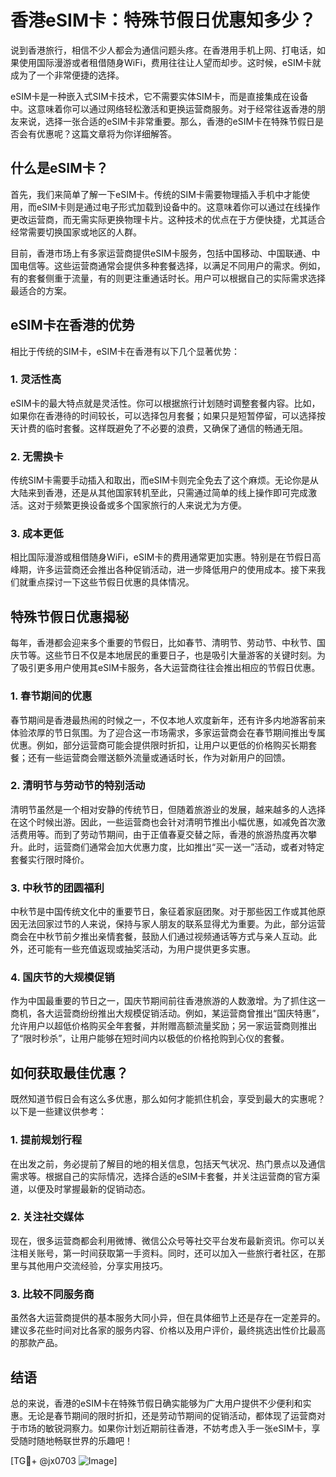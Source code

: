 # 香港eSIM卡：特殊节假日优惠知多少？

说到香港旅行，相信不少人都会为通信问题头疼。在香港用手机上网、打电话，如果使用国际漫游或者租借随身WiFi，费用往往让人望而却步。这时候，eSIM卡就成为了一个非常便捷的选择。

eSIM卡是一种嵌入式SIM卡技术，它不需要实体SIM卡，而是直接集成在设备中。这意味着你可以通过网络轻松激活和更换运营商服务。对于经常往返香港的朋友来说，选择一张合适的eSIM卡非常重要。那么，香港的eSIM卡在特殊节假日是否会有优惠呢？这篇文章将为你详细解答。

## 什么是eSIM卡？

首先，我们来简单了解一下eSIM卡。传统的SIM卡需要物理插入手机中才能使用，而eSIM卡则是通过电子形式加载到设备中的。这意味着你可以通过在线操作更改运营商，而无需实际更换物理卡片。这种技术的优点在于方便快捷，尤其适合经常需要切换国家或地区的人群。

目前，香港市场上有多家运营商提供eSIM卡服务，包括中国移动、中国联通、中国电信等。这些运营商通常会提供多种套餐选择，以满足不同用户的需求。例如，有的套餐侧重于流量，有的则更注重通话时长。用户可以根据自己的实际需求选择最适合的方案。

## eSIM卡在香港的优势

相比于传统的SIM卡，eSIM卡在香港有以下几个显著优势：

### 1. 灵活性高
eSIM卡的最大特点就是灵活性。你可以根据旅行计划随时调整套餐内容。比如，如果你在香港待的时间较长，可以选择包月套餐；如果只是短暂停留，可以选择按天计费的临时套餐。这样既避免了不必要的浪费，又确保了通信的畅通无阻。

### 2. 无需换卡
传统SIM卡需要手动插入和取出，而eSIM卡则完全免去了这个麻烦。无论你是从大陆来到香港，还是从其他国家转机至此，只需通过简单的线上操作即可完成激活。这对于频繁更换设备或多个国家旅行的人来说尤为方便。

### 3. 成本更低
相比国际漫游或租借随身WiFi，eSIM卡的费用通常更加实惠。特别是在节假日高峰期，许多运营商还会推出各种促销活动，进一步降低用户的使用成本。接下来我们就重点探讨一下这些节假日优惠的具体情况。

## 特殊节假日优惠揭秘

每年，香港都会迎来多个重要的节假日，比如春节、清明节、劳动节、中秋节、国庆节等。这些节日不仅是本地居民的重要日子，也是吸引大量游客的关键时刻。为了吸引更多用户使用其eSIM卡服务，各大运营商往往会推出相应的节假日优惠。

### 1. 春节期间的优惠
春节期间是香港最热闹的时候之一，不仅本地人欢度新年，还有许多内地游客前来体验浓厚的节日氛围。为了迎合这一市场需求，多家运营商会在春节期间推出专属优惠。例如，部分运营商可能会提供限时折扣，让用户以更低的价格购买长期套餐；还有一些运营商会赠送额外流量或通话时长，作为对新用户的回馈。

### 2. 清明节与劳动节的特别活动
清明节虽然是一个相对安静的传统节日，但随着旅游业的发展，越来越多的人选择在这个时候出游。因此，一些运营商也会针对清明节推出小幅优惠，如减免首次激活费用等。而到了劳动节期间，由于正值春夏交替之际，香港的旅游热度再次攀升。此时，运营商们通常会加大优惠力度，比如推出“买一送一”活动，或者对特定套餐实行限时降价。

### 3. 中秋节的团圆福利
中秋节是中国传统文化中的重要节日，象征着家庭团聚。对于那些因工作或其他原因无法回家过节的人来说，保持与家人朋友的联系显得尤为重要。为此，部分运营商会在中秋节前夕推出亲情套餐，鼓励人们通过视频通话等方式与亲人互动。此外，还可能有一些充值返现或抽奖活动，为用户提供更多实惠。

### 4. 国庆节的大规模促销
作为中国最重要的节日之一，国庆节期间前往香港旅游的人数激增。为了抓住这一商机，各大运营商纷纷推出大规模促销活动。例如，某运营商曾推出“国庆特惠”，允许用户以超低价格购买全年套餐，并附赠高额流量奖励；另一家运营商则推出了“限时秒杀”，让用户能够在短时间内以极低的价格抢购到心仪的套餐。

## 如何获取最佳优惠？

既然知道节假日会有这么多优惠，那么如何才能抓住机会，享受到最大的实惠呢？以下是一些建议供参考：

### 1. 提前规划行程
在出发之前，务必提前了解目的地的相关信息，包括天气状况、热门景点以及通信需求等。根据自己的实际情况，选择合适的eSIM卡套餐，并关注运营商的官方渠道，以便及时掌握最新的促销动态。

### 2. 关注社交媒体
现在，很多运营商都会利用微博、微信公众号等社交平台发布最新资讯。你可以关注相关账号，第一时间获取第一手资料。同时，还可以加入一些旅行者社区，在那里与其他用户交流经验，分享实用技巧。

### 3. 比较不同服务商
虽然各大运营商提供的基本服务大同小异，但在具体细节上还是存在一定差异的。建议多花些时间对比各家的服务内容、价格以及用户评价，最终挑选出性价比最高的那款产品。

## 结语

总的来说，香港的eSIM卡在特殊节假日确实能够为广大用户提供不少便利和实惠。无论是春节期间的限时折扣，还是劳动节期间的促销活动，都体现了运营商对于市场的敏锐洞察力。如果你计划近期前往香港，不妨考虑入手一张eSIM卡，享受随时随地畅联世界的乐趣吧！

[TG💪+ @jx0703 ![Image](https://github.com/user-attachments/assets/dbca1d08-cadb-493c-b0ec-ad6f7a83f270)]